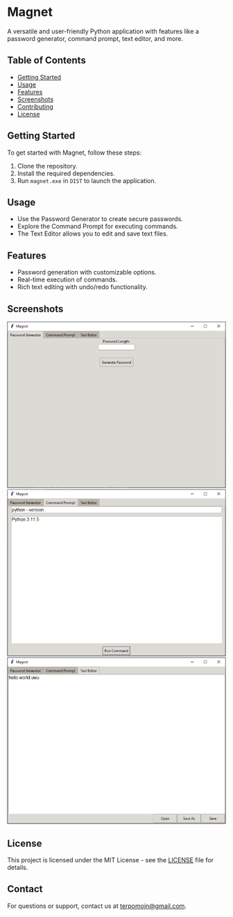 # Magnet

A versatile and user-friendly Python application with features like a password generator, command prompt, text editor, and more.

## Table of Contents
- [Getting Started](#getting-started)
- [Usage](#usage)
- [Features](#features)
- [Screenshots](#screenshots)
- [Contributing](#contributing)
- [License](#license)

## Getting Started

To get started with Magnet, follow these steps:

1. Clone the repository.
2. Install the required dependencies.
3. Run `magnet.exe` in `DIST` to launch the application.

## Usage

- Use the Password Generator to create secure passwords.
- Explore the Command Prompt for executing commands.
- The Text Editor allows you to edit and save text files.

## Features

- Password generation with customizable options.
- Real-time execution of commands.
- Rich text editing with undo/redo functionality.

## Screenshots

![Password Generator](SCREENSHOT/password_generator.png)
![Command Prompt](SCREENSHOT/command_prompt.png)
![Text Editor](SCREENSHOT/text_editor.png)

## License

This project is licensed under the MIT License - see the [LICENSE](Licenses/MIT-License.txt) file for details.

## Contact

For questions or support, contact us at [terpomojn@gmail.com](mailto:terpomojn@gmail.com).
